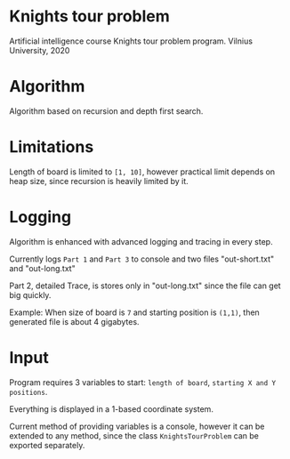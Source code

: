 # Knights tour problem
Artificial intelligence course Knights tour problem program. 
Vilnius University, 2020

# Algorithm
Algorithm based on recursion and depth first search.

# Limitations
Length of board is limited to `[1, 10]`, however practical limit depends on heap size, since recursion is heavily limited by it.

# Logging
Algorithm is enhanced with advanced logging and tracing in every step.

Currently logs `Part 1` and `Part 3` to console and two files "out-short.txt" and "out-long.txt"

Part 2, detailed Trace, is stores only in "out-long.txt" since the file can get big quickly.

Example: When size of board is `7` and starting position is `(1,1)`, then generated file is about 4 gigabytes.

# Input
Program requires 3 variables to start: `length of board`, `starting X and Y positions`. 

Everything is displayed in a 1-based coordinate system.

Current method of providing variables is a console, however it can be extended to any method, since the class `KnightsTourProblem` can be exported separately.
